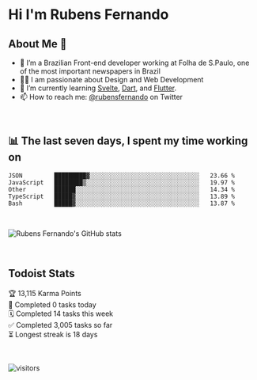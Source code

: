 # Hi I'm Rubens Fernando

## About Me 🚀

- 🌱 I’m a Brazilian Front-end developer working at Folha de S.Paulo, one of the most important newspapers in Brazil
- 👨‍💻 I am passionate about Design and Web Development
- 📖 I’m currently learning [Svelte](https://svelte.dev/), [Dart](https://dart.dev/), and [Flutter](https://flutter.dev/).
- 📫 How to reach me: [@rubensfernando](https://twitter.com/rubensfernando) on Twitter

<br />

## 📊 The last seven days, I spent my time working on

<!--START_SECTION:waka-->
```text
JSON         █████████▓░░░░░░░░░░░░░░░░░░░░░░░░░░░░░░░   23.66 % 
JavaScript   ████████▒░░░░░░░░░░░░░░░░░░░░░░░░░░░░░░░░   19.97 % 
Other        ██████░░░░░░░░░░░░░░░░░░░░░░░░░░░░░░░░░░░   14.34 % 
TypeScript   █████▓░░░░░░░░░░░░░░░░░░░░░░░░░░░░░░░░░░░   13.89 % 
Bash         █████▓░░░░░░░░░░░░░░░░░░░░░░░░░░░░░░░░░░░   13.87 % 
```
<!--END_SECTION:waka-->

<br />

![Rubens Fernando's GitHub stats](https://github-readme-stats.vercel.app/api?username=rubensfernando&show_icons=true&hide_border=true)

<br />

## Todoist Stats

<!-- TODO-IST:START -->
🏆  13,115 Karma Points           
🌸  Completed 0 tasks today           
🗓  Completed 14 tasks this week           
✅  Completed 3,005 tasks so far           
⏳  Longest streak is 18 days
<!-- TODO-IST:END -->

<br>

![visitors](https://visitor-badge.laobi.icu/badge?page_id=rubensfernando.rubensfernando)

